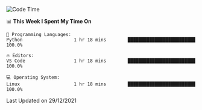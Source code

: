 <!--START_SECTION:waka-->
![Code Time](http://img.shields.io/badge/Code%20Time-828%20hrs%2042%20mins-blue)

📊 **This Week I Spent My Time On** 

```text
💬 Programming Languages: 
Python                   1 hr 18 mins        █████████████████████████   100.0%

🔥 Editors: 
VS Code                  1 hr 18 mins        █████████████████████████   100.0%

💻 Operating System: 
Linux                    1 hr 18 mins        █████████████████████████   100.0%

```


 Last Updated on 29/12/2021
<!--END_SECTION:waka-->
